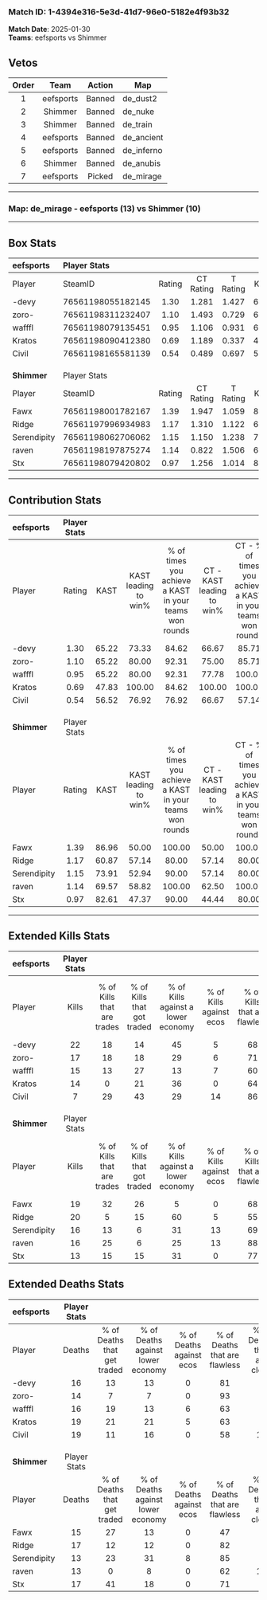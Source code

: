 ### Match ID: 1-4394e316-5e3d-41d7-96e0-5182e4f93b32  
**Match Date**: 2025-01-30  
**Teams**: eefsports vs Shimmer  

## Vetos  

| Order | Team | Action | Map |
| :---: | :--: | :----: | --- |
| 1 | eefsports | Banned | de_dust2 |
| 2 | Shimmer | Banned | de_nuke |
| 3 | Shimmer | Banned | de_train |
| 4 | eefsports | Banned | de_ancient |
| 5 | eefsports | Banned | de_inferno |
| 6 | Shimmer | Banned | de_anubis |
| 7 | eefsports | Picked | de_mirage |

---  

### **Map**: de_mirage - eefsports (13) vs Shimmer (10)  
---  

## Box Stats  

| **eefsports** | Player Stats      |        |           |          |       |      |       |         |        |      |     |
| :- | :- | :-: | :-: | :-: | :-: | :-: | :-: | :-: | :-: | :-: | :-: |
| Player        | SteamID           | Rating | CT Rating | T Rating | KAST  | ADR  | Kills | Assists | Deaths | K/D  | HS% |
| -devy         | 76561198055182145 |  1.30  |   1.281   |  1.427   | 65.22 | 91.5 |  22   |    4    |   16   | 1.38 | 45  |
| zoro-         | 76561198311232407 |  1.10  |   1.493   |  0.729   | 65.22 | 70.7 |  17   |    6    |   14   | 1.21 | 70  |
| wafffl        | 76561198079135451 |  0.95  |   1.106   |  0.931   | 65.22 | 62.7 |  15   |    5    |   16   | 0.94 | 46  |
| Kratos        | 76561198090412380 |  0.69  |   1.189   |  0.337   | 47.83 | 56.5 |  14   |    2    |   19   | 0.74 | 21  |
| Civil         | 76561198165581139 |  0.54  |   0.489   |  0.697   | 56.52 | 64.3 |   7   |    8    |   19   | 0.37 | 57  |
|               |                   |        |           |          |       |      |       |         |        |      |     |
|               |                   |        |           |          |       |      |       |         |        |      |     |
|               |                   |        |           |          |       |      |       |         |        |      |     |
| **Shimmer**   | Player Stats      |        |           |          |       |      |       |         |        |      |     |
| Player        | SteamID           | Rating | CT Rating | T Rating | KAST  | ADR  | Kills | Assists | Deaths | K/D  | HS% |
| Fawx          | 76561198001782167 |  1.39  |   1.947   |  1.059   | 86.96 | 97.0 |  19   |    4    |   15   | 1.27 | 15  |
| Ridge         | 76561197996934983 |  1.17  |   1.310   |  1.122   | 60.87 | 89.0 |  20   |    4    |   17   | 1.18 | 40  |
| Serendipity   | 76561198062706062 |  1.15  |   1.150   |  1.238   | 73.91 | 70.0 |  16   |    5    |   13   | 1.23 | 37  |
| raven         | 76561198197875274 |  1.14  |   0.822   |  1.506   | 69.57 | 81.4 |  16   |    2    |   13   | 1.23 | 50  |
| Stx           | 76561198079420802 |  0.97  |   1.256   |  1.014   | 82.61 | 59.7 |  13   |    4    |   17   | 0.76 | 53  |
---  

## Contribution Stats  

| **eefsports** | Player Stats |       |                      |                                                        |                           |                                                             |                          |                                                            |
| :- | :-: | :-: | :-: | :-: | :-: | :-: | :-: | :-: |
| Player        |    Rating    | KAST  | KAST leading to win% | % of times you achieve a KAST in your teams won rounds | CT - KAST leading to win% | CT - % of times you achieve a KAST in your teams won rounds | T - KAST leading to win% | T - % of times you achieve a KAST in your teams won rounds |
| -devy         |     1.30     | 65.22 |        73.33         |                         84.62                          |           66.67           |                            85.71                            |          83.33           |                           83.33                            |
| zoro-         |     1.10     | 65.22 |        80.00         |                         92.31                          |           75.00           |                            85.71                            |          85.71           |                           100.00                           |
| wafffl        |     0.95     | 65.22 |        80.00         |                         92.31                          |           77.78           |                           100.00                            |          83.33           |                           83.33                            |
| Kratos        |     0.69     | 47.83 |        100.00        |                         84.62                          |          100.00           |                           100.00                            |          100.00          |                           66.67                            |
| Civil         |     0.54     | 56.52 |        76.92         |                         76.92                          |           66.67           |                            57.14                            |          85.71           |                           100.00                           |
|               |              |       |                      |                                                        |                           |                                                             |                          |                                                            |
|               |              |       |                      |                                                        |                           |                                                             |                          |                                                            |
|               |              |       |                      |                                                        |                           |                                                             |                          |                                                            |
| **Shimmer**   | Player Stats |       |                      |                                                        |                           |                                                             |                          |                                                            |
| Player        |    Rating    | KAST  | KAST leading to win% | % of times you achieve a KAST in your teams won rounds | CT - KAST leading to win% | CT - % of times you achieve a KAST in your teams won rounds | T - KAST leading to win% | T - % of times you achieve a KAST in your teams won rounds |
| Fawx          |     1.39     | 86.96 |        50.00         |                         100.00                         |           50.00           |                           100.00                            |          50.00           |                           100.00                           |
| Ridge         |     1.17     | 60.87 |        57.14         |                         80.00                          |           57.14           |                            80.00                            |          57.14           |                           80.00                            |
| Serendipity   |     1.15     | 73.91 |        52.94         |                         90.00                          |           57.14           |                            80.00                            |          50.00           |                           100.00                           |
| raven         |     1.14     | 69.57 |        58.82         |                         100.00                         |           62.50           |                           100.00                            |          55.56           |                           100.00                           |
| Stx           |     0.97     | 82.61 |        47.37         |                         90.00                          |           44.44           |                            80.00                            |          50.00           |                           100.00                           |
---  

## Extended Kills Stats  

| **eefsports** | Player Stats |                            |                            |                                    |                         |                              |                                 |                                       |                    |           |
| :- | :-: | :-: | :-: | :-: | :-: | :-: | :-: | :-: | :-: | :-: |
| Player        |    Kills     | % of Kills that are trades | % of Kills that got traded | % of Kills against a lower economy | % of Kills against ecos | % of Kills that are flawless | % of Kills that are close duels | % of Kills that are assisted by flash | Pistol Round Kills | AWP Kills |
| -devy         |      22      |             18             |             14             |                 45                 |            5            |              68              |                5                |                   5                   |         1          |     5     |
| zoro-         |      17      |             18             |             18             |                 29                 |            6            |              71              |                0                |                   6                   |         1          |     1     |
| wafffl        |      15      |             13             |             27             |                 13                 |            7            |              60              |                7                |                   7                   |         1          |     5     |
| Kratos        |      14      |             0              |             21             |                 36                 |            0            |              64              |                0                |                   0                   |         2          |    11     |
| Civil         |      7       |             29             |             43             |                 29                 |           14            |              86              |                0                |                   0                   |         1          |     0     |
|               |              |                            |                            |                                    |                         |                              |                                 |                                       |                    |           |
|               |              |                            |                            |                                    |                         |                              |                                 |                                       |                    |           |
|               |              |                            |                            |                                    |                         |                              |                                 |                                       |                    |           |
| **Shimmer**   | Player Stats |                            |                            |                                    |                         |                              |                                 |                                       |                    |           |
| Player        |    Kills     | % of Kills that are trades | % of Kills that got traded | % of Kills against a lower economy | % of Kills against ecos | % of Kills that are flawless | % of Kills that are close duels | % of Kills that are assisted by flash | Pistol Round Kills | AWP Kills |
| Fawx          |      19      |             32             |             26             |                 5                  |            0            |              68              |                5                |                  11                   |         4          |    11     |
| Ridge         |      20      |             5              |             15             |                 60                 |            5            |              55              |               10                |                   0                   |         0          |     2     |
| Serendipity   |      16      |             13             |             6              |                 31                 |           13            |              69              |                0                |                   0                   |         1          |     1     |
| raven         |      16      |             25             |             6              |                 25                 |           13            |              88              |                0                |                   0                   |         1          |     1     |
| Stx           |      13      |             15             |             15             |                 31                 |            0            |              77              |                8                |                   0                   |         2          |     0     |
## Extended Deaths Stats  

| **eefsports** | Player Stats |                             |                                   |                          |                               |                            |                           |               |
| :- | :-: | :-: | :-: | :-: | :-: | :-: | :-: | :-: |
| Player        |    Deaths    | % of Deaths that get traded | % of Deaths against lower economy | % of Deaths against ecos | % of Deaths that are flawless | % of Deaths that are close | % of Deaths while blinded | Deaths to AWP |
| -devy         |      16      |             13              |                13                 |            0             |              81               |             6              |             0             |       5       |
| zoro-         |      14      |              7              |                 7                 |            0             |              93               |             0              |             7             |       3       |
| wafffl        |      16      |             19              |                13                 |            6             |              63               |             6              |             0             |       1       |
| Kratos        |      19      |             21              |                21                 |            5             |              63               |             0              |             5             |       5       |
| Civil         |      19      |             11              |                16                 |            0             |              58               |             11             |             0             |       1       |
|               |              |                             |                                   |                          |                               |                            |                           |               |
|               |              |                             |                                   |                          |                               |                            |                           |               |
|               |              |                             |                                   |                          |                               |                            |                           |               |
| **Shimmer**   | Player Stats |                             |                                   |                          |                               |                            |                           |               |
| Player        |    Deaths    | % of Deaths that get traded | % of Deaths against lower economy | % of Deaths against ecos | % of Deaths that are flawless | % of Deaths that are close | % of Deaths while blinded | Deaths to AWP |
| Fawx          |      15      |             27              |                13                 |            0             |              47               |             0              |             7             |       4       |
| Ridge         |      17      |             12              |                12                 |            0             |              82               |             0              |             6             |       7       |
| Serendipity   |      13      |             23              |                31                 |            8             |              85               |             0              |             0             |       3       |
| raven         |      13      |              0              |                 8                 |            0             |              62               |             15             |             0             |       2       |
| Stx           |      17      |             41              |                18                 |            0             |              71               |             0              |             6             |       6       |
